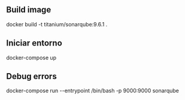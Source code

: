 
## Build image

docker build -t titanium/sonarqube:9.6.1 .


## Iniciar entorno

docker-compose up


## Debug errors

docker-compose run --entrypoint /bin/bash -p 9000:9000 sonarqube

